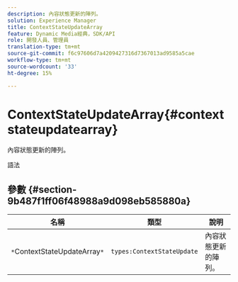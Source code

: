 ```yaml
---
description: 內容狀態更新的陣列。
solution: Experience Manager
title: ContextStateUpdateArray
feature: Dynamic Media經典，SDK/API
role: 開發人員、管理員
translation-type: tm+mt
source-git-commit: f6c97606d7a4209427316d7367013ad9585a5cae
workflow-type: tm+mt
source-wordcount: '33'
ht-degree: 15%

---
```



# ContextStateUpdateArray{#contextstateupdatearray}

內容狀態更新的陣列。

語法

## 參數 {#section-9b487f1ff06f48988a9d098eb585880a}

| 名稱 | 類型 | 說明 |
|---|---|---|
| `*`ContextStateUpdateArray`*` | `types:ContextStateUpdate` | 內容狀態更新的陣列。 |

